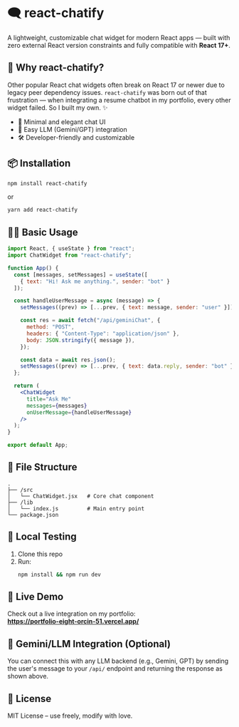 # 🗨️ react-chatify

A lightweight, customizable chat widget for modern React apps — built with zero external React version constraints and fully compatible with **React 17+**.

## 🚀 Why react-chatify?

Other popular React chat widgets often break on React 17 or newer due to legacy peer dependency issues. `react-chatify` was born out of that frustration — when integrating a resume chatbot in my portfolio, every other widget failed. So I built my own. ✨

- 💬 Minimal and elegant chat UI
- 🤖 Easy LLM (Gemini/GPT) integration
- 🛠️ Developer-friendly and customizable

## 📦 Installation

```bash
npm install react-chatify
```

or

```bash
yarn add react-chatify
```

## 🧑‍💻 Basic Usage

```jsx
import React, { useState } from "react";
import ChatWidget from "react-chatify";

function App() {
  const [messages, setMessages] = useState([
    { text: "Hi! Ask me anything.", sender: "bot" }
  ]);

  const handleUserMessage = async (message) => {
    setMessages((prev) => [...prev, { text: message, sender: "user" }]);

    const res = await fetch("/api/geminiChat", {
      method: "POST",
      headers: { "Content-Type": "application/json" },
      body: JSON.stringify({ message }),
    });

    const data = await res.json();
    setMessages((prev) => [...prev, { text: data.reply, sender: "bot" }]);
  };

  return (
    <ChatWidget
      title="Ask Me"
      messages={messages}
      onUserMessage={handleUserMessage}
    />
  );
}

export default App;
```

## 📁 File Structure

```
.
├── /src
│   └── ChatWidget.jsx   # Core chat component
├── /lib
│   └── index.js         # Main entry point
└── package.json
```

## 🧪 Local Testing

1. Clone this repo
2. Run:  
   ```bash
   npm install && npm run dev
   ```

## 🔗 Live Demo

Check out a live integration on my portfolio:  
**https://portfolio-eight-orcin-51.vercel.app/**

## 🧠 Gemini/LLM Integration (Optional)

You can connect this with any LLM backend (e.g., Gemini, GPT) by sending the user's message to your `/api/` endpoint and returning the response as shown above.

## 📄 License

MIT License – use freely, modify with love.